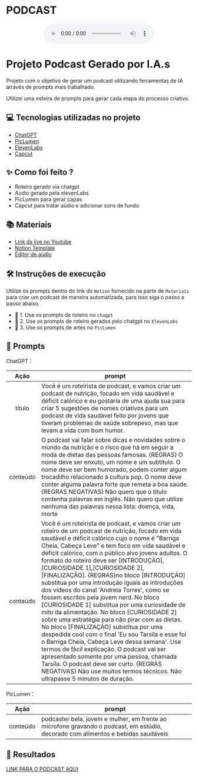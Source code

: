 # PODCAST
<p align="center">

</a>
</p>

<p align="center">

</p>

<div align="center">
    <audio src="output/podcast_editado.MP3" controls title="Podcast editado"></audio>
</div>

# Projeto Podcast Gerado por I.A.s

Projeto com o objetivo de gerar um podcast utilizando ferramentas de IA através de prompts mais trabalhado.

Utilizei uma esteira de prompts para gerar cada etapa do processo criativo.

## 💻 Tecnologias utilizadas no projeto

- [ChatGPT](https://chat.openai.com/) 
- [PicLumen](https://www.piclumen.com/)
- [ElevenLabs](https://beta.elevenlabs.io/)
- [Capcut](https://www.capcut.com/pt-br/)

## ✨ Como foi feito ?

- Roteiro gerado via chatgpt
- Audio gerado pela elevenLabs
- PicLumen para gerar capas
- Capcut para tratar aúdio e adicionar sons de fundo

## 📚 Materiais

- [Link da live no Youtube](https://www.youtube.com)
- [Notion Template](https://helpful-jump-17b.notion.site/PAS-Podcast-AI-Studio-210489e15d7a4a73b743bb159e45d06f?pvs=4)
- [Editor de aúdio](https://www.capcut.com/editor?from_page=landing_page&__action_from=picture_V%C3%ADdeos%20profissionais%20em%20minutos,%20n%C3%A3o%20em%20horas.)


## 🛠️ Instruções de execução

Utilize os prompts dentro do link do `Notion` fornecido na parte de `Materiais` para criar um podcast de maneira automatizada, para isso siga o passo a passo abaixo.

- 🤖 1. Use os prompts de roteiro no `chagpt`
- 🤖 2. Use os prompts de roteiro gerados pelo chatgpt no  `ElevenLabs`
- 🤖 3. Use os prompts de artes no `PicLumen`

## 🧠 Prompts


ChatGPT：

|   Ação   | prompt                                                                                                                                                                                                                                                                         |
| :------: | ------------------------------------------------------------------------------------------------------------------------------------------------------------------------------------------------------------------------------------------------------------------------------ |
|  título  | Você é um roteirista de podcast, e vamos criar um podcast de nutrição, focado em vida saudável e déficit calórico e eu gostaria de uma ajuda sua para criar 5 sugestões de nomes criativos para um podcast de vida saudável feito por jovens que tiveram problemas de saúde sobrepeso, mas que levam a vida com bom humor. 
| conteúdo | O podcast vai falar sobre dicas e novidades sobre o mundo da nutrição e o risco que há em seguir a moda de dietas das pessoas famosas. {REGRAS} O nome deve ser enxuto, um nome e um subtítulo. O nome deve ser bem humorado, podem conter algum trocadilho relacionado à cultura pop. O nome deve conter alguma palavra forte que remeta a boa saúde. {REGRAS NEGATIVAS} Não quero que o título contenha palavras em inglês. Não quero que utilize nenhuma das palavras nessa lista: doença, vida, morte
| conteúdo | Você é um roteirista de podcast, e vamos criar um  roteiro de um podcast de nutrição, focado em vida saudável e déficit calórico cujo o nome é "Barriga Cheia, Cabeça Leve" e tem foco em vida saudável e déficit calórico,  com o público alvo jovens adultos. O formato do roteiro deve ser [INTRODUÇÃO],[CURIOSIDADE 1],[CURIOSIDADE 2],[FINALIZAÇÃO]. {REGRAS}no bloco [INTRODUÇÃO] substitua por uma introdução iguais as introduções dos vídeos do canal 'Andreia Torres', como se fossem escritos pela jovem nerd. No bloco [CURIOSIDADE 1] substitua por uma curiosidade de mito da alimentação. No bloco [CURIOSIDADE 2] sobre uma estratégia para não pirar com as dietas. No bloco [FINALIZAÇÃO] substitua por uma despedida cool com o final 'Eu sou Tarsila e esse foi o Barriga Cheia, Cabeça Leve dessa semana'. Use termos de fácil explicação. O podcast vai ser apresentado somente por uma pessoa, chamada Tarsila. O podcast deve ser curto. {REGRAS NEGATIVAS} Não use muitos termos técnicos. Não ultrapasse 5 minutos de duração.|

PicLumen：

|   Ação   | prompt                                                                                                                                                                                                                                                                         |
| :------: | ------------------------------------------------------------------------------------------------------------------------------------------------------------------------------------------------------------------------------------------------------------------------------ |
| conteúdo | podcaster bela, jovem e mulher, em frente ao microfone gravando o podcast, em estúdio, decorado com alimentos e bebidas saudáveis|

## 🚀 Resultados

[LINK PARA O PODCAST AQUI](https://github.com/mmsugimati/lab-natty-or-not/blob/main/202501151928.mp4)
